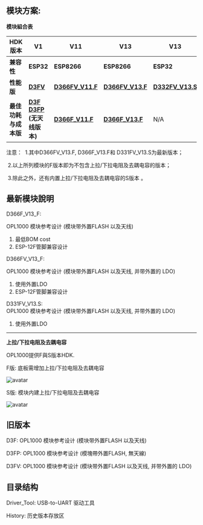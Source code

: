 ## 模块方案:

**模块組合表**

| **HDK 版本**         | **V1**              | **V11**           | **V13**             | **V13**        |
| -------------------- | ------------------- | ----------------- | ------------------- |----------------|
| **兼容性**           | **ESP32**           | **ESP8266**       | **ESP8266**         |  **ESP32**      | 
| **性能版**           | **[D3FV](https://github.com/Opulinks-Tech/OPL1000-HDK/blob/master/Module/History/D3FV_v1.zip)** | **[D366FV_V11.F](https://github.com/Opulinks-Tech/OPL1000-HDK/blob/master/Module/History/D366FV_V11_F.zip)** | **[D366FV_V13.F](https://github.com/Opulinks-Tech/OPL1000-HDK/blob/master/Module/D366FV_V13.rar)** |  **[D332FV_V13.S](https://github.com/Opulinks-Tech/OPL1000-HDK/blob/master/Module/ESP32_D3FV.rar)**   |
| **最佳功耗与成本版** | **[D3F](https://github.com/Opulinks-Tech/OPL1000-HDK/blob/master/Module/History/D3F_v1.zip)   [D3FP](https://github.com/Opulinks-Tech/OPL1000-HDK/blob/master/Module/History/D3FP_v1.zip) (无天线版本)** | **[D366F_V11.F](https://github.com/Opulinks-Tech/OPL1000-HDK/blob/master/Module/History/D366F_V11_F.zip)** | **[D366F_V13.F](https://github.com/Opulinks-Tech/OPL1000-HDK/blob/master/Module/D366F_V13.rar)**  |  N/A  |

注意：	
​		             1.其中D366FV_V13.F, D366F_V13.F和 D331FV_V13.S为最新版本；

​                2.以上所列模块的F版本即为不包含上拉/下拉电阻及去耦电容的版本；

​                3.除此之外，还有内置上拉/下拉电阻及去耦电容的S版本 。

## 最新模块說明

D366F_V13_F: 

OPL1000 模块参考设计 (模块带外置FLASH 以及天线) <br>

1. 最低BOM cost
2. ESP-12F管脚兼容设计

D366FV_V13_F: 

OPL1000 模块参考设计 (模块带外置FLASH 以及天线, 并带外置的 LDO) <br>

1. 使用外置LDO
2. ESP-12F管脚兼容设计  

D331FV_V13.S:  
OPL1000 模块参考设计 (模块带外置FLASH 以及天线, 并带外置的 LDO) <br>

1. 使用外置LDO  

---
**上拉/下拉电阻及去耦电容**

OPL1000提供F與S版本HDK. 

F版: 底板需增加上拉/下拉电阻及去耦电容

![avatar](https://github.com/Opulinks-Tech/OPL1000-HDK/blob/master/Module/History/F_PullUp.png)



S版: 模块内建上拉/下拉电阻及去耦电容

![avatar](https://github.com/Opulinks-Tech/OPL1000-HDK/blob/master/Module/History/S_PullUp.png)

## 旧版本
D3F: OPL1000 模块参考设计 (模块带外置FLASH 以及天线)

D3FP: OPL1000 模块参考设计 (模塊帶外置FLASH, 無天線)

D3FV: OPL1000 模块参考设计 (模块带外置FLASH 以及天线, 并带外置的 LDO)

## 目录结构
Driver_Tool: USB-to-UART 驱动工具

History: 历史版本存放区
